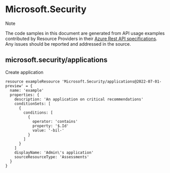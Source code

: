 # Microsoft.Security
  
> [!NOTE]
> The code samples in this document are generated from API usage examples contributed by Resource Providers in their [Azure Rest API specifications](https://github.com/Azure/azure-rest-api-specs). Any issues should be reported and addressed in the source.


## microsoft.security/applications

Create application
```bicep
resource exampleResource 'Microsoft.Security/applications@2022-07-01-preview' = {
  name: 'example'
  properties: {
    description: 'An application on critical recommendations'
    conditionSets: [
      {
        conditions: [
          {
            operator: 'contains'
            property: '$.Id'
            value: '-bil-'
          }
        ]
      }
    ]
    displayName: 'Admin\'s application'
    sourceResourceType: 'Assessments'
  }
}
```
